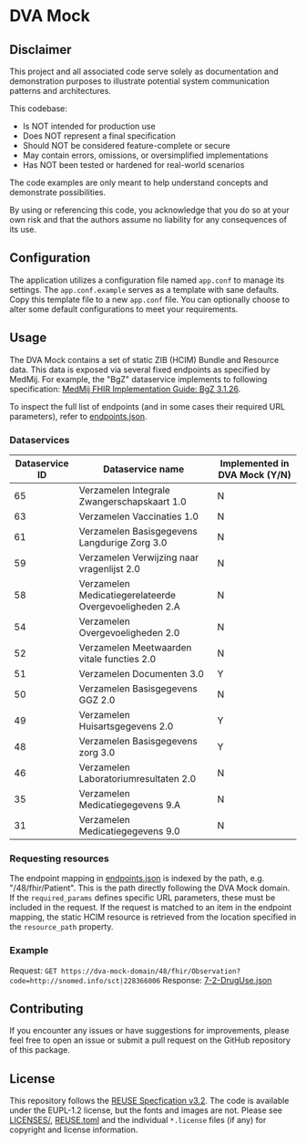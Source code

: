 # DVA Mock

## Disclaimer

This project and all associated code serve solely as documentation
and demonstration purposes to illustrate potential system
communication patterns and architectures.

This codebase:

- Is NOT intended for production use
- Does NOT represent a final specification
- Should NOT be considered feature-complete or secure
- May contain errors, omissions, or oversimplified implementations
- Has NOT been tested or hardened for real-world scenarios

The code examples are only meant to help understand concepts and demonstrate possibilities.

By using or referencing this code, you acknowledge that you do so at your own
risk and that the authors assume no liability for any consequences of its use.

## Configuration

The application utilizes a configuration file named `app.conf` to manage its
settings. The `app.conf.example` serves as a template with sane defaults. Copy
this template file to a new `app.conf` file. You can optionally choose to alter
some default configurations to meet your requirements.

## Usage

The DVA Mock contains a set of static ZIB (HCIM) Bundle and Resource data. This
data is exposed via several fixed endpoints as specified by MedMij. For example,
the "BgZ" dataservice implements to following specification:
[MedMij FHIR Implementation Guide: BgZ 3.1.26](https://informatiestandaarden.nictiz.nl/wiki/MedMij:V2020.01/FHIR_BGZ_2017).

To inspect the full list of endpoints (and in some cases their required URL
parameters), refer to [endpoints.json](./app/hcim/endpoints.json).

### Dataservices

| Dataservice ID | Dataservice name                                       | Implemented in DVA Mock (Y/N) |
| -------------- | ------------------------------------------------------ | ----------------------------- |
| 65             | Verzamelen Integrale Zwangerschapskaart 1.0            | N                             |
| 63             | Verzamelen Vaccinaties 1.0                             | N                             |
| 61             | Verzamelen Basisgegevens Langdurige Zorg 3.0           | N                             |
| 59             | Verzamelen Verwijzing naar vragenlijst 2.0             | N                             |
| 58             | Verzamelen Medicatiegerelateerde Overgevoeligheden 2.A | N                             |
| 54             | Verzamelen Overgevoeligheden 2.0                       | N                             |
| 52             | Verzamelen Meetwaarden vitale functies 2.0             | N                             |
| 51             | Verzamelen Documenten 3.0                              | Y                             |
| 50             | Verzamelen Basisgegevens GGZ 2.0                       | N                             |
| 49             | Verzamelen Huisartsgegevens 2.0                        | Y                             |
| 48             | Verzamelen Basisgegevens zorg 3.0                      | Y                             |
| 46             | Verzamelen Laboratoriumresultaten 2.0                  | N                             |
| 35             | Verzamelen Medicatiegegevens 9.A                       | N                             |
| 31             | Verzamelen Medicatiegegevens 9.0                       | N                             |

### Requesting resources

The endpoint mapping in [endpoints.json](./app/hcim/endpoints.json) is indexed
by the path, e.g. "/48/fhir/Patient". This is the path directly following the
DVA Mock domain. If the `required_params` defines specific URL parameters, these
must be included in the request. If the request is matched to an item in the
endpoint mapping, the static HCIM resource is retrieved from the location
specified in the `resource_path` property.

### Example

Request:
`GET https://dva-mock-domain/48/fhir/Observation?code=http://snomed.info/sct|228366006`
Response: [7-2-DrugUse.json](./fhir/resources/BGZ/7-2-DrugUse.json)

## Contributing

If you encounter any issues or have suggestions for improvements, please feel free to open an issue or submit a pull
request on the GitHub repository of this package.

## License

This repository follows the [REUSE Specfication v3.2](https://reuse.software/spec-3.2/). The code is available under the
EUPL-1.2 license, but the fonts and images are not. Please see [LICENSES/](./LICENSES), [REUSE.toml](./REUSE.toml) and
the individual `*.license` files (if any) for copyright and license information.